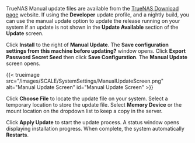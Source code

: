 &NewLine;

TrueNAS Manual update files are available from the [TrueNAS Download page](https://www.truenas.com/download-truenas-scale/) website.
If using the **Developer** update profile, and a nightly build, you can use the manual update option to update the release running on your system if an update is not shown in the **Update Available** section of the **Update** screen.

Click **Install** to the right of **Manual Update**.
The **Save configuration settings from this machine before updating?** window opens.
Click **Export Password Secret Seed** then click **Save Configuration**.
The **Manual Update** screen opens.

{{< trueimage src="/images/SCALE/SystemSettings/ManualUpdateScreen.png" alt="Manual Update Screen" id="Manual Update Screen" >}}

Click **Choose File** to locate the update file on your system.
Select a temporary location to store the update file.
Select **Memory Device** or the mount location on the dropdown list to keep a copy in the server.

Click **Apply Update** to start the update process. A status window opens displaying installation progress.
When complete, the system automatically **Restarts**.